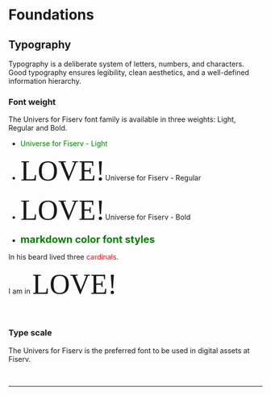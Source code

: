 # Foundations

## Typography

Typography is a deliberate system of letters, numbers, and characters. Good typography ensures legibility, clean aesthetics, and a well-defined information hierarchy.
</br>

### Font weight

The Univers for Fiserv font family is available in three weights: Light, Regular and Bold.

- <span style="color:green;">Universe for Fiserv - Light</span>
- <span style="font-family:Papyrus; font-size:4em;">LOVE!</span>Universe for Fiserv - Regular
- <span style="font-family:Papyrus; font-size:4em;">LOVE!</span>Universe for Fiserv - Bold

- <span style="color:green;font-weight:700;font-size:20px">
    markdown color font styles
</span>

In his beard lived three <span style="color:red">cardinals</span>.

I am in <span style="font-family:Papyrus; font-size:4em;">LOVE!</span>


</br>

### Type scale

The Univers for Fiserv is the preferred font to be used in digital assets at Fiserv.

</br>

___
